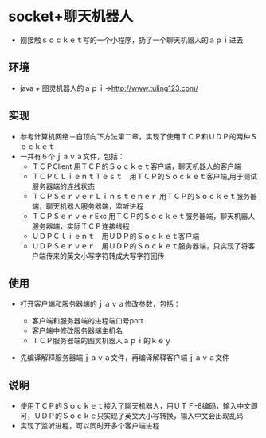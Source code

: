 # socket+聊天机器人

- 刚接触ｓｏｃｋｅｔ写的一个小程序，扔了一个聊天机器人的ａｐｉ进去

## 环境

- java + 图灵机器人的ａｐｉ->http://www.tuling123.com/

## 实现

- 参考计算机网络－自顶向下方法第二章，实现了使用ＴＣＰ和ＵＤＰ的两种Ｓｏｃｋｅｔ
- 一共有６个ｊａｖａ文件，包括：
  + ＴＣＰClient 用ＴＣＰ的Ｓｏｃｋｅｔ客户端，聊天机器人的客户端
  + ＴＣＰＣＬｉｅｎｔＴｅｓｔ　用ＴＣＰ的Ｓｏｃｋｅｔ客户端,用于测试服务器端的连线状态
  + ＴＣＰＳｅｒｖｅｒＬｉｎｓｔｅｎｅｒ 用ＴＣＰ的Ｓｏｃｋｅｔ服务器端，聊天机器人服务器端，监听进程
  + ＴＣＰＳｅｒｖｅｒExc 用ＴＣＰ的Ｓｏｃｋｅｔ服务器端，聊天机器人服务器端，实际ＴＣＰ连接线程
  + ＵＤＰＣｌｉｅｎｔ　用ＵＤＰ的Ｓｏｃｋｅｔ客户端
  + ＵＤＰＳｅｒｖｅｒ　用ＵＤＰ的Ｓｏｃｋｅｔ服务器端，只实现了将客户端传来的英文小写字符转成大写字符回传
  
## 使用

- 打开客户端和服务器端的ｊａｖａ修改参数，包括：
  + 客户端和服务器端的进程端口号port
  + 客户端中修改服务器端主机名
  + ＴＣＰ服务器端的图灵机器人ａｐｉ的ｋｅｙ

- 先编译解释服务器端ｊａｖａ文件，再编译解释客户端ｊａｖａ文件

## 说明

- 使用ＴＣＰ的Ｓｏｃｋｅｔ接入了聊天机器人，用ＵＴＦ-8编码，输入中文即可，ＵＤＰ的Ｓｏｃｋｅ只实现了英文大小写转换，输入中文会出现乱码
- 实现了监听进程，可以同时开多个客户端进程
